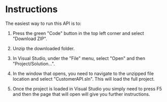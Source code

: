 # Instructions
The easiest way to run this API is to:

1. Press the green "Code" button in the top left corner and select "Download ZIP". 

2. Unzip the downloaded folder.

3. In Visual Studio, under the "File" menu, select "Open" and then "Project/Solution...".

4. In the window that opens, you need to navigate to the unzipped file location and select "CustomerAPI.sln". This will load the full project.

5. Once the project is loaded in Visual Studio you simply need to press F5 and then the page that will open will give you further instructions.
